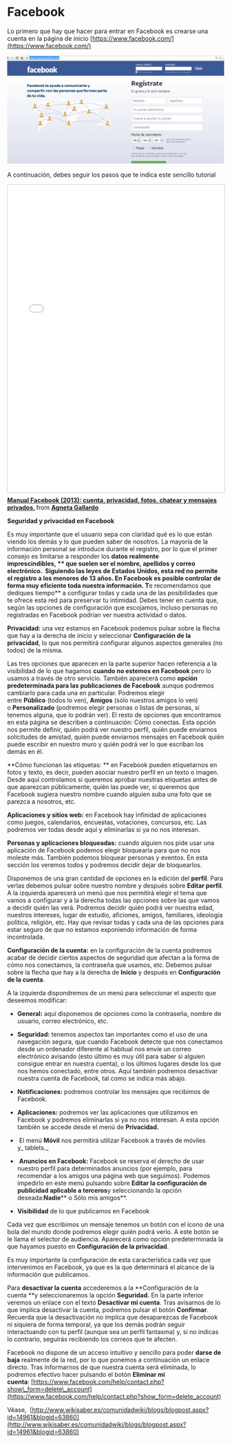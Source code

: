 # Facebook

Lo primero que hay que hacer para entrar en Facebook es crearse una cuenta en la página de inicio [https://www.facebook.com/](https://www.facebook.com/)


![Página de inicio de facebook](img/face1.png "Página de inicio de facebook")




A continuación, debes seguir los pasos que te indica este sencillo tutorial

<iframe src="//www.slideshare.net/slideshow/embed_code/key/D8TdwQczXgO76Q" width="668" height="714" frameborder="0" marginwidth="0" marginheight="0" scrolling="no" style="border:1px solid #CCC; border-width:1px; margin-bottom:5px; max-width: 100%;" allowfullscreen> </iframe> <div style="margin-bottom:5px"> <strong> <a href="//www.slideshare.net/Agnetagsu/manual-facebook-2013-cuenta-privacidad-fotos-chatear-y-mensajes-privados" title="Manual Facebook (2013): cuenta, privacidad, fotos, chatear y mensajes privados." target="_blank">Manual Facebook (2013): cuenta, privacidad, fotos, chatear y mensajes privados.</a> </strong> from <strong><a href="https://www.slideshare.net/Agnetagsu" target="_blank">Agneta Gallardo</a></strong> </div>

**Seguridad y privacidad en Facebook**

Es muy importante que el usuario sepa con claridad qué es lo que están viendo los demás y lo que pueden saber de nosotros. La mayoría de la información personal se introduce durante el registro, por lo que el primer consejo es limitarse a responder los **datos realmente imprescindibles, ** que suelen ser el nombre, apellidos y correo electrónico.  Siguiendo las leyes de Estados Unidos, esta red **no permite el registro a los menores de 13 años**. En Facebook es posible controlar de forma muy eficiente toda nuestra información. T**e recomendamos que dediques tiempo** a configurar todas y cada una de las posibilidades que te ofrece esta red para preservar tu intimidad. Debes tener en cuenta que, según las opciones de configuración que escojamos, incluso personas no registradas en Facebook podrían ver nuestra actividad o datos.

**Privacidad:** una vez estamos en Facebook podemos pulsar sobre la flecha que hay a la derecha de inicio y seleccionar **Configuración de la privacidad**, lo que nos permitirá configurar algunos aspectos generales (no todos) de la misma.

Las tres opciones que aparecen en la parte superior hacen referencia a la visibilidad de lo que hagamos **cuando no estemos en Facebook** pero lo usamos a través de otro servicio. También aparecerá como **opción predeterminada para las publicaciones de Facebook** aunque podremos cambiarlo para cada una en particular. Podremos elegir entre **Público** (todos lo ven), **Amigos** (sólo nuestros amigos lo ven) o **Personalizado** (podremos elegir personas o listas de personas, si tenemos alguna, que lo podrán ver). El resto de opciones que encontramos en esta página se describen a continuación: Cómo conectas. Esta opción nos permite definir, quién podrá ver nuestro perfil, quién puede enviarnos solicitudes de amistad, quién puede enviarnos mensajes en Facebook quién puede escribir en nuestro muro y quién podrá ver lo que escriban los demás en él.

**Cómo funcionan las etiquetas: ** en Facebook pueden etiquetarnos en fotos y texto, es decir, pueden asociar nuestro perfil en un texto o imagen. Desde aquí controlamos si queremos aprobar nuestras etiquetas antes de que aparezcan públicamente, quién las puede ver, si queremos que Facebook sugiera nuestro nombre cuando alguien suba una foto que se parezca a nosotros, etc.

**Aplicaciones y sitios web:** en Facebook hay infinidad de aplicaciones como juegos, calendarios, encuestas, votaciones, concursos, etc. Las podremos ver todas desde aquí y eliminarlas si ya no nos interesan.

**Personas y aplicaciones bloqueadas:** cuando alguien nos pide usar una aplicación de Facebook podemos elegir bloquearla para que no nos moleste más. También podemos bloquear personas y eventos. En esta sección los veremos todos y podremos decidir dejar de bloquearlos. 

Disponemos de una gran cantidad de opciones en la edición del **perfil**. Para verlas debemos pulsar sobre nuestro nombre y después sobre **Editar perfil**. A la izquierda aparecerá un menú que nos permitirá elegir el tema que vamos a configurar y a la derecha todas las opciones sobre las que vamos a decidir quién las verá. Podremos decidir quién podrá ver nuestra edad, nuestros intereses, lugar de estudio, aficiones, amigos, familiares, ideología política, religión, etc. Hay que revisar todas y cada una de las opciones para estar seguro de que no estamos exponiendo información de forma incontrolada.

**Configuración de la cuenta:** en la configuración de la cuenta podremos acabar de decidir ciertos aspectos de seguridad que afectan a la forma de cómo nos conectamos, la contraseña que usamos, etc. Debemos pulsar sobre la flecha que hay a la derecha de **Inicio** y después en **Configuración de la cuenta**.

A la izquierda dispondremos de un menú para seleccionar el aspecto que deseemos modificar:

*   **General:** aquí disponemos de opciones como la contraseña, nombre de usuario, correo electrónico, etc.

*   **Seguridad:** tenemos aspectos tan importantes como el uso de una navegación segura, que cuando Facebook detecte que nos conectamos desde un ordenador diferente al habitual nos envíe un correo electrónico avisando (esto último es muy útil para saber si alguien consigue entrar en nuestra cuenta), o los últimos lugares desde los que nos hemos conectado, entre otros. Aquí también podremos desactivar nuestra cuenta de Facebook, tal como se indica más abajo.

*   **Notificaciones:** podremos controlar los mensajes que recibimos de Facebook.

*   **Aplicaciones:** podremos ver las aplicaciones que utilizamos en Facebook y podremos eliminarlas si ya no nos interesan. A esta opción también se accede desde el menú de **Privacidad.**

*    El menú **Móvil** nos permitirá utilizar Facebook a través de móviles y_ tablets._

*    **Anuncios en Facebook:** Facebook se reserva el derecho de usar nuestro perfil para determinados anuncios (por ejemplo, para recomendar a los amigos una página web que seguimos). Podemos impedirlo en este menú pulsando sobre **Editar la configuración de publicidad aplicable a terceros**y seleccionando la opción deseada:**Nadie**** o Sólo mis amigos**.

*   **Visibilidad** de lo que publicamos en Facebook

Cada vez que escribimos un mensaje tenemos un botón con el icono de una bola del mundo donde podremos elegir quién podrá verlo. A este botón se le llama el selector de audiencia. Aparecerá como opción predeterminada la que hayamos puesto en **Configuración de la privacidad**.

Es muy importante la configuración de esta característica cada vez que intervenimos en Facebook, ya que es la que determinará el alcance de la información que publicamos.  

Para **desactivar la cuenta** accederemos a la **Configuración de la cuenta **y seleccionaremos la opción **Seguridad.** En la parte inferior veremos un enlace con el texto **Desactivar mi cuenta**. Tras avisarnos de lo que implica desactivar la cuenta, podremos pulsar el botón **Confirmar**. Recuerda que la desactivación no implica que desaparezcas de Facebook ni siquiera de forma temporal, ya que los demás podrán seguir interactuando con tu perfil (aunque sea un perfil fantasma) y, si no indicas lo contrario, seguirás recibiendo los correos que te afecten.

Facebook no dispone de un acceso intuitivo y sencillo para poder **darse de baja** realmente de la red, por lo que ponemos a continuación un enlace directo. Tras informarnos de que nuestra cuenta será eliminada, lo podremos efectivo hacer pulsando el botón **Eliminar mi cuenta**: [https://www.facebook.com/help/contact.php?show\_form=delete\_account](https://www.facebook.com/help/contact.php?show_form=delete_account)

Véase,  [http://www.wikisaber.es/comunidadwiki/blogs/blogpost.aspx?id=14961&blogid=63860](http://www.wikisaber.es/comunidadwiki/blogs/blogpost.aspx?id=14961&blogid=63860)


